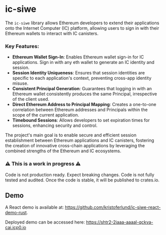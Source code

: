 # ic-siwe

The `ic-siwe` library allows Ethereum developers to extend their applications onto the Internet Computer (IC) platform, allowing users to sign in with their Ethereum wallets to interact with IC canisters.

### Key Features:

- **Ethereum Wallet Sign-In**: Enables Ethereum wallet sign-in for IC applications. Sign in with any eth wallet to generate an IC identity and session.
- **Session Identity Uniqueness**: Ensures that session identities are specific to each application's context, preventing cross-app identity misuse.
- **Consistent Principal Generation**: Guarantees that logging in with an Ethereum wallet consistently produces the same Principal, irrespective of the client used.
- **Direct Ethereum Address to Principal Mapping**: Creates a one-to-one correlation between Ethereum addresses and Principals within the scope of the current application.
- **Timebound Sessions**: Allows developers to set expiration times for sessions, enhancing security and control.

The project's main goal is to enable secure and efficient session establishment between Ethereum applications and IC canisters, fostering the creation of innovative cross-chain applications by leveraging the combined strengths of the Ethereum and IC ecosystems.

### ⚠️ This is a work in progress ⚠️

Code is not production ready. Expect breaking changes. Code is not fully tested and audited. Once the code is stable, it will be published to crates.io.

## Demo

A React demo is available at: https://github.com/kristoferlund/ic-siwe-react-demo-rust.

Deployed demo can be accessed here: https://shtr2-2iaaa-aaaal-qckva-cai.icp0.io
